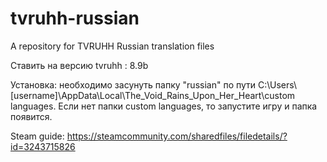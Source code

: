 # tvruhh-russian
A repository for TVRUHH Russian translation files	

Ставить на версию tvruhh : 8.9b

Установка: необходимо засунуть папку "russian" по пути 
C:\Users\\[username]\AppData\Local\The_Void_Rains_Upon_Her_Heart\custom languages. Если нет папки custom languages, то запустите игру и папка появится.

Steam guide: https://steamcommunity.com/sharedfiles/filedetails/?id=3243715826                                                                 
